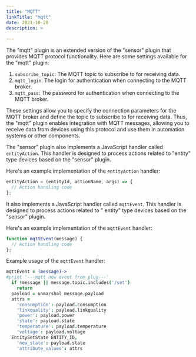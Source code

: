 ```yaml
---
title: "MQTT"
linkTitle: "mqtt"
date: 2021-10-20
description: >
  
---
```


The "mqtt" plugin is an extended version of the "sensor" plugin that provides MQTT protocol functionality. Here are some
settings available for the "mqtt" plugin:

1. `subscribe_topic`: The MQTT topic to subscribe to for receiving data.
2. `mqtt_login`: The login for authentication when connecting to the MQTT broker.
3. `mqtt_pass`: The password for authentication when connecting to the MQTT broker.

These settings allow you to specify the connection parameters for the MQTT broker and define the topic to subscribe to
for receiving data. Thus, the "mqtt" plugin enables integration with MQTT messages, allowing you to receive data from
devices using this protocol and use them in automation systems or other components.

The "sensor" plugin also implements a JavaScript handler called `entityAction`. This handler is designed to process
actions related to "entity" type devices based on the "sensor" plugin.

Here's an example implementation of the `entityAction` handler:

```javascript
entityAction = (entityId, actionName, args) => {
  // Action handling code
};
```

It also implements a JavaScript handler called `mqttEvent`. This handler is designed to process actions related to "
entity" type devices based on the "sensor" plugin.

Here's an example implementation of the `mqttEvent` handler:

```javascript
function mqttEvent(message) {
  // Action handling code
};
```

Example usage of the `mqttEvent` handler:

```coffeescript
mqttEvent = (message)->
#print '---mqtt new event from plug---'
  if !message || message.topic.includes('/set')
    return
  payload = unmarshal message.payload
  attrs =
    'consumption': payload.consumption
    'linkquality': payload.linkquality
    'power': payload.power
    'state': payload.state
    'temperature': payload.temperature
    'voltage': payload.voltage
  EntitySetState ENTITY_ID,
    'new_state': payload.state
    'attribute_values': attrs
```
